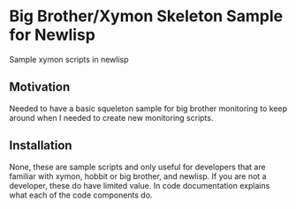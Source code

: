 Big Brother/Xymon Skeleton Sample for Newlisp
=============================================
Sample xymon scripts in newlisp

Motivation
----------

Needed to have a basic squeleton sample for big brother monitoring to
keep around when I needed to create new monitoring scripts.

Installation
------------

None, these are sample scripts and only useful for developers
that are familiar with xymon, hobbit or big brother, and
newlisp.  If you are not a developer, these do have
limited value. In code documentation explains what each of
the code components do. 

